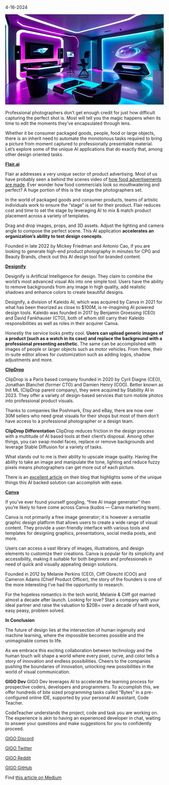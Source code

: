 4-16-2024

![Cool AI image generated in our Discord](https://raw.githubusercontent.com/Gage-Technologies/blogs-gigo.dev/master/images/ultramoderndesign_gigolearntocode_.jpg)

Professional photographers don’t get enough credit for just how difficult capturing the perfect shot is. Most will tell you the magic happens when its time to edit the moments they’ve encapsulated through lens.

Whether it be consumer packaged goods, people, food or large objects, there is an inherit need to automate the monotonous tasks required to bring a picture from moment captured to professionally presentable material. Let’s explore some of the unique AI applications that do exactly that, among other design oriented tasks.

[**Flair.ai**](https://flair.ai/)

Flair ai addresses a very unique sector of product advertising. Most of us have probably seen a behind the scenes video of [how food advertisements are made](https://www.youtube.com/watch?app=desktop&v=d7iSFl5cp84). Ever wonder how food commercials look so mouthwatering and perfect? A huge portion of this is the stage the photographers set.

In the world of packaged goods and consumer products, teams of artistic individuals work to ensure the “stage” is set for their product. Flair reduces cost and time to set the stage by leveraging AI to mix & match product placement across a variety of templates.

Drag and drop images, props, and 3D assets. Adjust the lighting and camera angle to compose the perfect scene. This AI application **accelerates an organization’s ability to test design concepts**.

Founded in late 2022 by Mickey Friedman and Antonio Cao, if you are looking to generate high-end product photography in minutes for CPG and Beauty Brands, check out this AI design tool for branded content.

[**Designify**](https://www.designify.com/)

Designify is Artificial Intelligence for design. They claim to combine the world’s most advanced visual AIs into one simple tool. Users have the ability to remove backgrounds from any image in high quality, add realistic shadows and enhance colors to create beautiful designs.

Designify, a division of Kaleido AI, which was acquired by Canva in 2021 for what has been theorized as close to $100M, is re-imagining AI powered design tools. Kaleido was founded in 2017 by Benjamin Groessing (CEO) and David Fankhauser (CTO), both of whom still carry their Kaleido responsibilities as well as roles in their acquirer Canva.

Honestly the service looks pretty cool. **Users can upload generic images of a product (such as a watch in its case) and replace the background with a professional presenting aesthetic**. The same can be accomplished with images of people or larger objects such as motor vehicles. From there, their in-suite editor allows for customization such as adding logos, shadow adjustments and more.

[**ClipDrop**](https://clipdrop.co/)

ClipDrop is a Paris based company founded in 2020 by Cyril Diagne (CEO), Jonathan Blanchet (former CTO) and Damien Henry (COO). Better known as Init ML (ClipDrop parent company), they were acquired by Stability AI in 2023. They offer a variety of design-based services that turn mobile photos into professional product visuals.

Thanks to companies like Poshmark, Etsy and eBay, there are now over 30M sellers who need great visuals for their shops but most of them don’t have access to a professional photographer or a design team.

**ClipDrop Differentation**
ClipDrop reduces friction in the design process with a multitude of AI based tools at their client’s disposal. Among other things, you can swap model faces, replace or remove backgrounds and leverage Stable Diffusion for a variety of tasks.

What stands out to me is their ability to upscale image quality. Having the ability to take an image and manipulate the tone, lighting and reduce fuzzy pixels means photographers can get more out of each picture.

There is an [excellent article](https://clipdrop.co/blog/relight-photo-studio) on their blog that highlights some of the unique things this AI backed solution can accomplish with ease.

[**Canva**](https://www.canva.com/ai-image-generator/)

If you’ve ever found yourself googling, “free AI image generator” then you’re likely to have come across Canva (kudos — Canva marketing team).

Canva is not primarily a free image generator; it is however a versatile graphic design platform that allows users to create a wide range of visual content. They provide a user-friendly interface with various tools and templates for designing graphics, presentations, social media posts, and more.

Users can access a vast library of images, illustrations, and design elements to customize their creations. Canva is popular for its simplicity and accessibility, making it suitable for both beginners and professionals in need of quick and visually appealing design solutions.

Founded in 2012 by Melanie Perkins (CEO), Cliff Obrecht (COO) and Cameron Adams (Chief Product Officer), the story of the founders is one of the more interesting I’ve had the opportunity to research.

For the hopeless romantics in the tech world, Melanie & Cliff got married almost a decade after launch. Looking for love? Start a company with your ideal partner and raise the valuation to $20B+ over a decade of hard work, easy peasy, problem solved.

**In Conclusion**

The future of design lies at the intersection of human ingenuity and machine learning, where the impossible becomes possible and the unimaginable comes to life.

As we embrace this exciting collaboration between technology and the human touch will shape a world where every pixel, curve, and color tells a story of innovation and endless possibilities. Cheers to the companies pushing the boundaries of innovation, unlocking new possibilities in the world of visual communication.

**GIGO Dev**
GIGO Dev leverages AI to accelerate the learning process for prospective coders, developers and programmers. To accomplish this, we offer hundreds of bite sized programming tasks called “Bytes” in a pre-configured online IDE, supported by your personal AI assistant, Code Teacher.

CodeTeacher understands the project, code and task you are working on. The experience is akin to having an experienced developer in chat, waiting to answer your questions and make suggestions for you to confidently proceed.

[GIGO Discord](https://discord.gg/learnprogramming)

[GIGO Twitter](https://twitter.com/gigo_dev)

[GIGO Reddit](https://www.reddit.com/r/gigodev/)

[GIGO GitHub](https://github.com/Gage-Technologies/gigo.dev)

Find [this article on Medium](https://medium.com/@gigo_dev/niche-ai-design-applications-2024-62bc1982201d)

